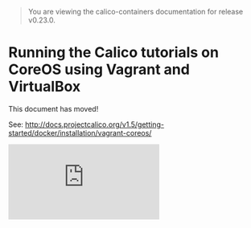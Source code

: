 > You are viewing the calico-containers documentation for release v0.23.0.

# Running the Calico tutorials on CoreOS using Vagrant and VirtualBox

This document has moved!

See: http://docs.projectcalico.org/v1.5/getting-started/docker/installation/vagrant-coreos/

[![Analytics](https://calico-ga-beacon.appspot.com/UA-52125893-3/calico-containers/docs/calico-with-docker/VagrantCoreOS.md?pixel)](https://github.com/igrigorik/ga-beacon)
